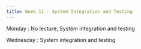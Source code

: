 ```yaml
---
title: Week 11 - System Integration and Testing
---
```


Monday
: No lecture, System integration and testing

Wednesday
: System integration and testing